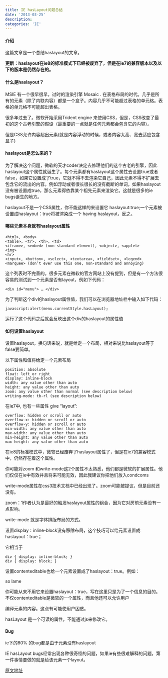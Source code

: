 ```yaml
---
title: IE hasLayout问题总结
date: '2013-03-25'
description:
categories: 'IE'
---
```


#### 介绍

这篇文章是一个总结haslayout的文章。

**更新：haslayout在ie8的标准模式下已经被废弃了，但是在ie7的兼容版本以及以下的版本是仍然存在的。**


#### 什么是haslayout？

MSIE  有一个很早很早，过时的渲染引擎 Mosaic . 在表格布局的时代。几乎是所有的元素（除了内联内容）都是一个盒子。内容几乎不可能超过表格的单元格。表格的单元格不可能超出表格。

很多年过去了。微软开始采用Trident engine 来使用CSS，但是，CSS改变了最初的这个古老引擎的假设（最重要的一点就是任何元素都会包含它的内容）。

但是CSS允许内容超出元素(就是内容浮动的时候，或者内容太高、宽去适应包含盒子)

#### haslayout是怎么来的？

为了解决这个问题，微软的天才coder决定去修理他们的这个古老的引擎，因此haslayout这个属性就诞生了。每个元素都有haslayout这个属性去设置true或者false，如果它设置成了true，它就不得不去渲染它自己，因此元素不得不扩展去包含它的流出的内容。例如浮动或者很长很长的没有截断的单词，如果haslayout没有被设置成true，那么元素得依靠某个祖先元素来渲染它。这就是很多的ie bugs诞生的地方。

haslayout不是一个CSS属性，你不能这样的来设置它 haslayout:true;一个元素被设置成haslayout：true将被渲染成一个 having haslayout，反之。

#### 哪些元素本身就有haslayout属性

    <html>, <body>
	<table>, <tr>, <th>, <td>
	<iframe>, <embed> (non-standard element), <object>, <applet>
	<img>
	<hr>
	<input>, <button>, <select>, <textarea>, <fieldset>, <legend>
	<marquee> (don’t ever use this one, non-standard and annoying)

这个列表时不完善的。很多元素在微软的官方网站上没有提到，但是有一个方法很容易的测试到一个元素是否有layout，例如下代码：


	<div id="menu"> … </div>

为了判断这个div的haslayout属性值，我们可以在浏览器地址栏中输入如下代码：


	javascript:alert(menu.currentStyle.hasLayout);

运行了这个代码之后就会反映出这个div的haslayout的属性值

#### 如何设置haslayout

设置haslayout，换句话来说，就是给定一个布局，相对来说比haslayout等于false要简单。

以下属性和值将给定一个元素布局


	position: absolute
	float: left or right
	display: inline-block
	width: any value other than auto
	height: any value other than auto
	zoom: any value other than normal (see description below)
	writing-mode: tb-rl (see description below)

在ie7中, 也有一些属性 give “layout”:

	overflow: hidden or scroll or auto
	overflow-x: hidden or scroll or auto
	overflow-y: hidden or scroll or auto
	min-width: any value other than auto
	max-width: any value other than auto
	min-height: any value other than auto
	max-height: any value other than auto

在ie8的标准模式中，微软已经废弃了haslayout属性了，但是在ie7的兼容模式中，仍然存在着这个属性。

你可能对zoom 和write-mode这2个属性不太熟悉，他们都是微软的扩展属性。他们仅仅在ie中有效并且将来可能无效，因此我建议你把他们放入condcoms

write-mode属性在css3技术文档中已经出现了。zoom可能被提议，但是目前还没有。

zoom：1作者认为是最好的触发haslayout属性的组合，因为它对房前元素没有一点影响。

write-mode 就是字体排版布局的方式。

设置display：inline-block没有移除布局，这个技巧可以给元素设置成haslayout：true；

它相当于

	div { display: inline-block; } 
	div { display: block; }

设置contenteditable也给一个元素设置成了haslayout：true。例如：<p contenteditable=”true”>so lame</p>

你可能从来不用它来设置haslayout：true，写在这里只是为了一个信息的目的。不仅contenteditable是微软的一个属性，而且他还可以允许用户

编译元素的内容。这点有可能使用户困惑。

hasLayout 是一个可读的属性，不能通过js来修改它。

#### Bug 

ie下的80% 的bug都是由于元素没有haslayout

IE hasLayout bugs经常出现各种很奇怪的问题，如果ie有些很难解释的问题，第一件事情要做的就是给该元素一个layout。

[原文地址](http://www.cnblogs.com/yupeng/archive/2011/04/11/2012996.html)